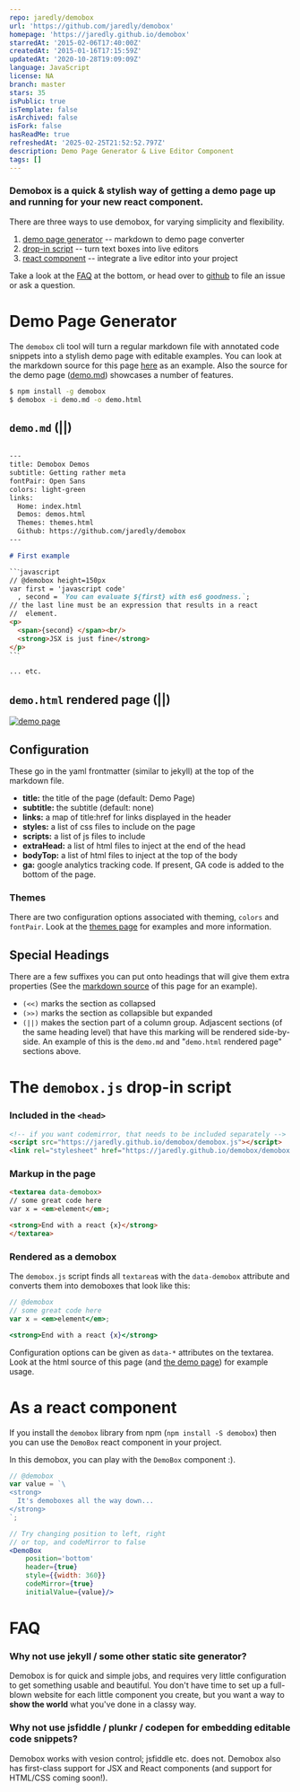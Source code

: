 ```yaml
---
repo: jaredly/demobox
url: 'https://github.com/jaredly/demobox'
homepage: 'https://jaredly.github.io/demobox'
starredAt: '2015-02-06T17:40:00Z'
createdAt: '2015-01-16T17:15:59Z'
updatedAt: '2020-10-28T19:09:09Z'
language: JavaScript
license: NA
branch: master
stars: 35
isPublic: true
isTemplate: false
isArchived: false
isFork: false
hasReadMe: true
refreshedAt: '2025-02-25T21:52:52.797Z'
description: Demo Page Generator & Live Editor Component
tags: []
---
```


<!--
---
title: Demobox
subtitle: Demo Page Generator
fontPair: Open Sans
colors: light-green
ga: UA-7002862-5
source: https://github.com/jaredly/demobox/raw/master/Readme.md
links:
  Home:
  Demos: demo.html
  Themes: themes.html
  Github: https://github.com/jaredly/demobox

demobox:
- style-min-width: "300px"
---
-->

###  Demobox is a quick & stylish way of getting a demo page up and running for your new react component.

There are three ways to use demobox, for varying simplicity and flexibility.

1. [demo page generator](#demo-page-generator) -- markdown to demo page converter
2. [drop-in script](#the-demoboxjs-drop-in-script) -- turn text boxes into live editors
3. [react component](#as-a-react-component) -- integrate a live editor into your project

Take a look at the [FAQ](#faq) at the bottom, or head over to
[github](https://github.com/jaredly/demobox/issues) to file an issue or ask a
question.

# Demo Page Generator

The `demobox` cli tool will turn a regular markdown file with annotated code
snippets into a stylish demo page with editable examples. You can look at the
markdown source for this page
[here](https://github.com/jaredly/demobox/blob/master/Readme.md) as an
example. Also the source for the demo page
([demo.md](https://github.com/jaredly/demobox/blob/master/demo.md))
showcases a number of features.

```bash
$ npm install -g demobox
$ demobox -i demo.md -o demo.html
```

## `demo.md` (||)

```markdown

---
title: Demobox Demos
subtitle: Getting rather meta
fontPair: Open Sans
colors: light-green
links:
  Home: index.html
  Demos: demos.html
  Themes: themes.html
  Github: https://github.com/jaredly/demobox
---

# First example

``ˋjavascript
// @demobox height=150px
var first = 'javascript code'
  , second = `You can evaluate ${first} with es6 goodness.`;
// the last line must be an expression that results in a react
//  element.
<p>
  <span>{second} </span><br/>
  <strong>JSX is just fine</strong>
</p>
``ˋ

... etc.
```

## `demo.html` rendered page (||)

[![demo page](./demo.png)](demo.html)

## Configuration

These go in the yaml frontmatter (similar to jekyll) at the top of the
markdown file.

- **title:** the title of the page (default: Demo Page)
- **subtitle:** the subtitle (default: none)
- **links:** a map of title:href for links displayed in the header
- **styles:** a list of css files to include on the page
- **scripts:** a list of js files to include
- **extraHead:** a list of html files to inject at the end of the head
- **bodyTop:** a list of html files to inject at the top of the body
- **ga:** google analytics tracking code. If present, GA code is added to the
    bottom of the page.

### Themes

There are two configuration options associated with theming, `colors` and
`fontPair`. Look at the [themes page](themes.html) for examples and more
information.

## Special Headings

There are a few suffixes you can put onto headings that will give them extra
properties (See the [markdown source](https://github.com/jaredly/demobox/blob/master/Readme.md) of this page for an example).

- `(<<)` marks the section as collapsed
- `(>>)` marks the section as collapsible but expanded
- `(||)` makes the section part of a column group. Adjascent sections (of the
    same heading level) that have this marking will be rendered side-by-side.
    An example of this is the `demo.md` and "`demo.html` rendered page"
    sections above.


# The `demobox.js` drop-in script

### Included in the `<head>`

```html
<!-- if you want codemirror, that needs to be included separately -->
<script src="https://jaredly.github.io/demobox/demobox.js"></script>
<link rel="stylesheet" href="https://jaredly.github.io/demobox/demobox.css">
```

### Markup in the page

```html
<textarea data-demobox>
// some great code here
var x = <em>element</em>;

<strong>End with a react {x}</strong>
</textarea>
```

### Rendered as a demobox

The `demobox.js` script finds all `textarea`s with the `data-demobox`
attribute and converts them into demoboxes that look like this:

```jsx
// @demobox
// some great code here
var x = <em>element</em>;

<strong>End with a react {x}</strong>
```

Configuration options can be given as `data-*` attributes on the textarea.
Look at the html source of this page (and [the demo page](demo.html)) for example usage.

# As a react component

If you install the `demobox` library from npm (`npm install -S demobox`) then
you can use the `DemoBox` react component in your project.

In this demobox, you can play with the `DemoBox` component :).

```jsx
// @demobox
var value = `\
<strong>
  It's demoboxes all the way down...
</strong>
`;

// Try changing position to left, right
// or top, and codeMirror to false
<DemoBox
    position='bottom'
    header={true}
    style={{width: 360}}
    codeMirror={true}
    initialValue={value}/>
```

# FAQ

### Why not use jekyll / some other static site generator?
Demobox is for quick and simple jobs, and requires very little configuration
to get something usable and beautiful. You don't have time to set up a
full-blown website for each little component you create, but you want a way to
**show the world** what you've done in a classy way.

### Why not use jsfiddle / plunkr / codepen for embedding editable code snippets?
Demobox works with vesion control; jsfiddle etc. does not. Demobox also has
first-class support for JSX and React components (and support for HTML/CSS coming soon!).

